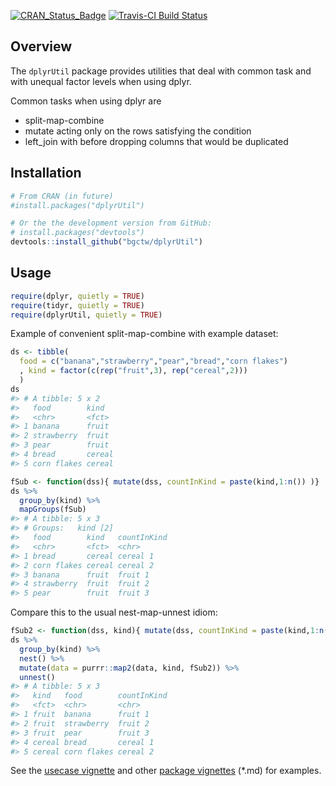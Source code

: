 
<!-- 
README.md is generated from README.Rmd. Please edit that file
rmarkdown::render(
  "README.Rmd", output_format = rmarkdown::github_document(html_preview = FALSE)) 
-->
[![CRAN\_Status\_Badge](http://www.r-pkg.org/badges/version/dplyrUtil)](http://cran.r-project.org/package=dplyrUtil) [![Travis-CI Build Status](https://travis-ci.org/bgctw/dplyrUtil.svg?branch=master)](https://travis-ci.org/bgctw/dplyrUtil)

Overview
--------

The `dplyrUtil` package provides utilities that deal with common task and with unequal factor levels when using dplyr.

Common tasks when using dplyr are

-   split-map-combine
-   mutate acting only on the rows satisfying the condition
-   left\_join with before dropping columns that would be duplicated

Installation
------------

``` r
# From CRAN (in future)
#install.packages("dplyrUtil")

# Or the the development version from GitHub:
# install.packages("devtools")
devtools::install_github("bgctw/dplyrUtil")
```

Usage
-----

``` r
require(dplyr, quietly = TRUE)
require(tidyr, quietly = TRUE)
require(dplyrUtil, quietly = TRUE)
```

Example of convenient split-map-combine with example dataset:

``` r
ds <- tibble(
  food = c("banana","strawberry","pear","bread","corn flakes")
  , kind = factor(c(rep("fruit",3), rep("cereal",2)))
  )
ds
#> # A tibble: 5 x 2
#>   food        kind  
#>   <chr>       <fct> 
#> 1 banana      fruit 
#> 2 strawberry  fruit 
#> 3 pear        fruit 
#> 4 bread       cereal
#> 5 corn flakes cereal
```

``` r
fSub <- function(dss){ mutate(dss, countInKind = paste(kind,1:n()) )}
ds %>% 
  group_by(kind) %>% 
  mapGroups(fSub)
#> # A tibble: 5 x 3
#> # Groups:   kind [2]
#>   food        kind   countInKind
#>   <chr>       <fct>  <chr>      
#> 1 bread       cereal cereal 1   
#> 2 corn flakes cereal cereal 2   
#> 3 banana      fruit  fruit 1    
#> 4 strawberry  fruit  fruit 2    
#> 5 pear        fruit  fruit 3
```

Compare this to the usual nest-map-unnest idiom:

``` r
fSub2 <- function(dss, kind){ mutate(dss, countInKind = paste(kind,1:n()) )}
ds %>% 
  group_by(kind) %>% 
  nest() %>% 
  mutate(data = purrr::map2(data, kind, fSub2)) %>% 
  unnest()
#> # A tibble: 5 x 3
#>   kind   food        countInKind
#>   <fct>  <chr>       <chr>      
#> 1 fruit  banana      fruit 1    
#> 2 fruit  strawberry  fruit 2    
#> 3 fruit  pear        fruit 3    
#> 4 cereal bread       cereal 1   
#> 5 cereal corn flakes cereal 2
```

See the [usecase vignette](https://github.com/bgctw/dplyrUtil/blob/master/vignettes/dplyrUtilUsage.md) and other [package vignettes](https://github.com/bgctw/dplyrUtil/tree/master/vignettes) (\*.md) for examples.
